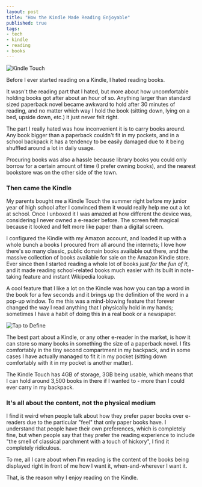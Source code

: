 ```yaml
---
layout: post
title: "How the Kindle Made Reading Enjoyable"
published: true
tags:
- tech
- kindle
- reading
- books
---
```

![Kindle Touch](http://f.cl.ly/items/352M0x1L2C3Q2b3f3d24/kindle.png)

Before I ever started reading on a Kindle, I hated reading books.

It wasn't the reading part that I hated, but more about how uncomfortable holding books got after about an hour of so. Anything larger than standard sized paperback novel became awkward to hold after 30 minutes of reading, and no matter which way I hold the book (sitting down, lying on a bed, upside down, etc.) it just never felt right.

The part I really hated was how inconvenient it is to carry books around. Any book bigger than a paperback couldn't fit in my pockets, and in a school backpack it has a tendency to be easily damaged due to it being shuffled around a lot in daily usage.

Procuring books was also a hassle because library books you could only borrow for a certain amount of time (I prefer owning books), and the nearest bookstore was on the other side of the town.

### Then came the Kindle

My parents bought me a Kindle Touch the summer right before my junior year of high school after I convinced them it would really help me out a lot at school. Once I unboxed it I was amazed at how different the device was, considering I never owned a e-reader before. The screen felt magical because it looked and felt more like paper than a digital screen.

I configured the Kindle with my Amazon account, and loaded it up with a whole bunch a books I procured from all around the internets; I love how there's so many classic, public domain books available out there, and the massive collection of books available for sale on the Amazon Kindle store. Ever since then I started reading a whole lot of books *just for the fun of it*, and it made reading school-related books much easier with its built in note-taking feature and instant Wikipedia lookup. 

A cool feature that I like a lot on the Kindle was how you can tap a word in the book for a few seconds and it brings up the definition of the word in a pop-up window. To me this was a mind-blowing feature that forever changed the way I read anything that I physically hold in my hands; sometimes I have a habit of doing this in a real book or a newspaper.

![Tap to Define](http://f.cl.ly/items/3U0z2q3q2N2o0d3t323H/Kindle_007.jpg) 

The best part about a Kindle, or any other e-reader in the market, is how it can store so many books in something the size of a paperback novel. I fits comfortably in the tiny second compartment in my backpack, and in some cases I have actually managed to fit it in my pocket (sitting down comfortably with it in my pocket is another matter). 

The Kindle Touch has 4GB of storage, 3GB being usable, which means that I can hold around 3,500 books in there if I wanted to - more than I could ever carry in my backpack.

### It's all about the content, not the physical medium

I find it weird when people talk about how they prefer paper books over e-readers due to the particular "feel" that only paper books have. I understand that people have their own preferences, which is completely fine, but when people say that they prefer the reading experience to include "the smell of classical parchment with a touch of hickory", I find it completely ridiculous.

To me, all I care about when I'm reading is the content of the books being displayed right in front of me how I want it, when-and-wherever I want it.

That, is the reason why I enjoy reading on the Kindle.
